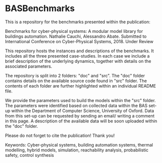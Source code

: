 # BASBenchmarks

This is a repository for the benchmarks presented within the publication:

Benchmarks for cyber-physical systems: A modular model library for buildings automation. Nathalie Cauchi, Alessandro Abate.
Submitted to International Conference on Cyber-Physical Systems, 2018. Under Review

This repository hosts the instances and descriptions of the benchmarks. It includes all the three presented case-studies. In each case we include a brief description of the underlying dynamics, together with details on the associated parameters.

The repository is split into 2 folders: "doc" and "src". The "doc" folder contains details on the available source code found in "src" folder. The contents of each folder are further highlighted within an individual README file.

We provide the parameters used to build the models within the "src" folder. The parameters were identified based on collected data within the BAS set-up within the Department of Computer Science, University of Oxford. Data from this set-up can be requested by sending an email/ writing a comment in this page. A description of the available data will be soon uploaded within the "doc" folder. 

Please do not forget to cite the publication! Thank you!

Keywords: Cyber-physical systems, building automation systems, thermal modelling, hybrid models, simulation, reachability analysis, probabilistic safety, control synthesis
